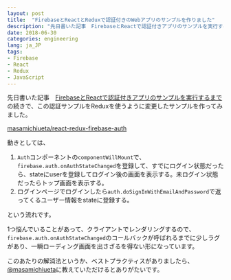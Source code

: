 ```yaml
---
layout: post
title:  "FirebaseとReactとReduxで認証付きのWebアプリのサンプルを作りました"
description: "先日書いた記事　FirebaseとReactで認証付きアプリのサンプルを実行するまでの続きで、この認証サンプルをReduxを使うように変更したサンプルを作ってみました。"
date: 2018-06-30
categories: engineering
lang: ja_JP
tags:
- Firebase
- React
- Redux
- JavaScript
---
```


先日書いた記事　[FirebaseとReactで認証付きアプリのサンプルを実行するまで](https://masamichiueta.github.io/development/2018/06/18/firebase-react-authenticaton.html) の続きで、この認証サンプルをReduxを使うように変更したサンプルを作ってみました。

[masamichiueta/react-redux-firebase-auth](https://github.com/masamichiueta/react-redux-firebase-auth)

動きとしては、

1. `Auth`コンポーネントの`componentWillMount`で、`firebase.auth.onAuthStateChanged`を登録して、すでにログイン状態だったら、stateにuserを登録してログイン後の画面を表示する。未ログイン状態だったらトップ画面を表示する。
2. ログインページでログインしたら`auth.doSignInWithEmailAndPassword`で返ってくるユーザー情報をstateに登録する。

という流れです。

1つ悩んでいることがあって、クライアントでレンダリングするので、`firebase.auth.onAuthStateChanged`のコールバックが呼ばれるまでに少しラグがあり、一瞬ローディング画面を出さざるを得ない形になっています。

このあたりの解消法というか、ベストプラクティスがありましたら、[@masamichiueta](https://twitter.com/masamichiueta)に教えていただけるとありがたいです。